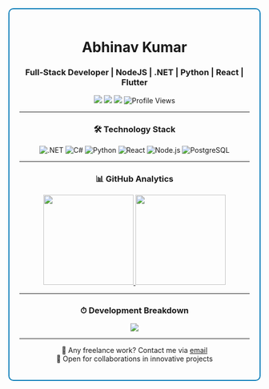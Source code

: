 <div align="center">
<div style="border: 2px solid #0077B5; padding: 20px; border-radius: 10px;">

<h1 align="center">Abhinav Kumar</h1>
<h3 align="center">Full-Stack Developer | NodeJS | .NET | Python | React | Flutter</h3>

<p align="center">
  <a href="https://www.linkedin.com/in/maihuabhinav/"><img src="https://img.shields.io/badge/-Abhinav%20Kumar-0077B5?style=flat&logo=Linkedin&logoColor=white"/></a>
  <a href="mailto:abhinav.vikash2@gmail.com"><img src="https://img.shields.io/badge/-abhinav.vikash2@gmail.com-D14836?style=flat&logo=Gmail&logoColor=white"/></a>
  <a href="https://abhinavk454.github.io/"><img src="https://img.shields.io/badge/-Portfolio%20Website-1a73e8?style=flat&logo=Google-Chrome&logoColor=white"/></a>
  <img src="https://komarev.com/ghpvc/?username=abhinavk454&color=brightgreen" alt="Profile Views"/>
</p>

---

<h3 align="center">🛠 Technology Stack</h3>

<p align="center">
  <img src="https://img.shields.io/badge/-.NET-512BD4?style=flat-square&logo=.net&logoColor=white" alt=".NET"/>
  <img src="https://img.shields.io/badge/-C%23-239120?style=flat-square&logo=c-sharp&logoColor=white" alt="C#"/>
  <img src="https://img.shields.io/badge/-Python-3776AB?style=flat-square&logo=Python&logoColor=white" alt="Python"/>
  <img src="https://img.shields.io/badge/-React-61DAFB?style=flat-square&logo=react&logoColor=black" alt="React"/>
  <img src="https://img.shields.io/badge/-Node.js-339933?style=flat-square&logo=node.js&logoColor=white" alt="Node.js"/>
  <img src="https://img.shields.io/badge/-PostgreSQL-336791?style=flat-square&logo=postgresql&logoColor=white" alt="PostgreSQL"/>
</p>

---

<h3 align="center">📊 GitHub Analytics</h3>

<p align="center">
  <a href="https://github.com/abhinavk454">
    <img height="180em" src="https://github-readme-stats.vercel.app/api?username=abhinavk454&show_icons=true&theme=algolia&include_all_commits=true&count_private=true"/>
    <img height="180em" src="https://github-readme-stats.vercel.app/api/top-langs/?username=abhinavk454&layout=compact&langs_count=8&theme=algolia"/>
  </a>
</p>

---

<h3 align="center">⏱ Development Breakdown</h3>

<p align="center">
  <a href="https://wakatime.com/@abhinavk454">
    <img src="https://github-readme-stats.vercel.app/api/wakatime?username=abhinavk454&layout=compact&theme=algolia"/>
  </a>
</p>

---

<p align="center">
  💼 Any freelance work? Contact me via <a href="mailto:abhinav.vikash2@gmail.com">email</a><br>
  🚀 Open for collaborations in innovative projects
</p>

</div>
</div>
